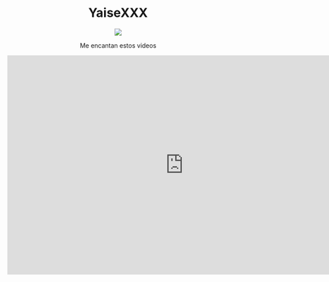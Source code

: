 <html align= 'center'></html>
<h1>YaiseXXX</h1>


<a href="https://es.luxuretv.com/videos/se-ha-puesto-de-oferta-en-el-internet-para-los-pervertidos-299628.html"><img src="https://thumb.luxuretv.com/thumbs/6/7/f/9/e/67f8fcf1cd361.mp4/67f8fcf1cd361.mp4-10.jpg"></a>


<p>Me encantan estos videos</p>

<iframe src="https://es.luxuretv.com/embed/299628" frameborder="0" width="800" height="500"></iframe>

